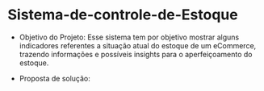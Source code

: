 # Sistema-de-controle-de-Estoque
- Objetivo do Projeto:
Esse sistema tem por objetivo mostrar alguns indicadores referentes a situação atual do estoque de um eCommerce, trazendo informações e possíveis insights para o aperfeiçoamento do estoque.

- Proposta de solução:
